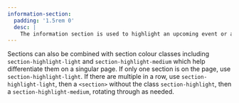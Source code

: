 ```yaml
---
information-section:
  padding: '1.5rem 0'
  desc: |
    The information section is used to highlight an upcoming event or a group on the home page.
---
```

Sections can also be combined with section colour classes including `section-highlight-light` and `section-highlight-medium` which help differentiate them on a singular page. If only one section is on the page, use `section-highlight-light`. If there are multiple in a row, use `section-highlight-light`, then a `<section>` without the class `section-highlight`, then a `section-highlight-medium`, rotating through as needed.
